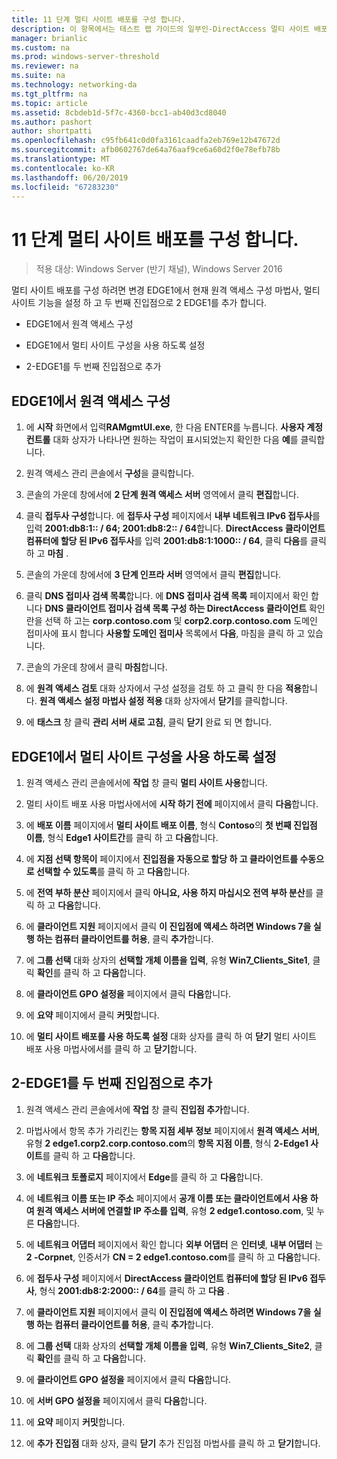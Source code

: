 ```yaml
---
title: 11 단계 멀티 사이트 배포를 구성 합니다.
description: 이 항목에서는 테스트 랩 가이드의 일부인-DirectAccess 멀티 사이트 배포에 대 한 Windows Server 2016를 보여 줍니다.
manager: brianlic
ms.custom: na
ms.prod: windows-server-threshold
ms.reviewer: na
ms.suite: na
ms.technology: networking-da
ms.tgt_pltfrm: na
ms.topic: article
ms.assetid: 8cbdeb1d-5f7c-4360-bcc1-ab40d3cd8040
ms.author: pashort
author: shortpatti
ms.openlocfilehash: c95fb641c0d0fa3161caadfa2eb769e12b47672d
ms.sourcegitcommit: afb0602767de64a76aaf9ce6a60d2f0e78efb78b
ms.translationtype: MT
ms.contentlocale: ko-KR
ms.lasthandoff: 06/20/2019
ms.locfileid: "67283230"
---
```

# <a name="step-11-configure-the-multisite-deployment"></a>11 단계 멀티 사이트 배포를 구성 합니다.

>적용 대상: Windows Server (반기 채널), Windows Server 2016

멀티 사이트 배포를 구성 하려면 변경 EDGE1에서 현재 원격 액세스 구성 마법사, 멀티 사이트 기능을 설정 하 고 두 번째 진입점으로 2 EDGE1를 추가 합니다.  
  
- EDGE1에서 원격 액세스 구성  
  
- EDGE1에서 멀티 사이트 구성을 사용 하도록 설정  
  
- 2-EDGE1를 두 번째 진입점으로 추가  
  
## <a name="configDA"></a>EDGE1에서 원격 액세스 구성  
  
1.  에 **시작** 화면에서 입력**RAMgmtUI.exe**, 한 다음 ENTER를 누릅니다. **사용자 계정 컨트롤** 대화 상자가 나타나면 원하는 작업이 표시되었는지 확인한 다음 **예**를 클릭합니다.  
  
2.  원격 액세스 관리 콘솔에서 **구성**을 클릭합니다.  
  
3.  콘솔의 가운데 창에서에 **2 단계 원격 액세스 서버** 영역에서 클릭 **편집**합니다.  
  
4.  클릭 **접두사 구성**합니다. 에 **접두사 구성** 페이지에서 **내부 네트워크 IPv6 접두사**를 입력 **2001:db8:1:: / 64; 2001:db8:2:: / 64**합니다. **DirectAccess 클라이언트 컴퓨터에 할당 된 IPv6 접두사**를 입력 **2001:db8:1:1000:: / 64**, 클릭 **다음**를 클릭 하 고 **마침** .  
  
5.  콘솔의 가운데 창에서에 **3 단계 인프라 서버** 영역에서 클릭 **편집**합니다.  
  
6.  클릭 **DNS 접미사 검색 목록**합니다. 에 **DNS 접미사 검색 목록** 페이지에서 확인 합니다 **DNS 클라이언트 접미사 검색 목록 구성 하는 DirectAccess 클라이언트** 확인란을 선택 하 고는 **corp.contoso.com** 및 **corp2.corp.contoso.com** 도메인 접미사에 표시 합니다 **사용할 도메인 접미사** 목록에서 **다음**, 마침을 클릭 하 고 있습니다.  
  
7.  콘솔의 가운데 창에서 클릭 **마침**합니다.  
  
8.  에 **원격 액세스 검토** 대화 상자에서 구성 설정을 검토 하 고 클릭 한 다음 **적용**합니다. **원격 액세스 설정 마법사 설정 적용** 대화 상자에서 **닫기**를 클릭합니다.  
  
9. 에 **태스크** 창 클릭 **관리 서버 새로 고침**, 클릭 **닫기** 완료 되 면 합니다.  
  
## <a name="EnabledMultisite"></a>EDGE1에서 멀티 사이트 구성을 사용 하도록 설정  
  
1.  원격 액세스 관리 콘솔에서에 **작업** 창 클릭 **멀티 사이트 사용**합니다.  
  
2.  멀티 사이트 배포 사용 마법사에서에 **시작 하기 전에** 페이지에서 클릭 **다음**합니다.  
  
3.  에 **배포 이름** 페이지에서 **멀티 사이트 배포 이름**, 형식 **Contoso**의 **첫 번째 진입점 이름**, 형식 **Edge1 사이트간**를 클릭 하 고 **다음**합니다.  
  
4.  에 **지점 선택 항목이** 페이지에서 **진입점을 자동으로 할당 하 고 클라이언트를 수동으로 선택할 수 있도록**를 클릭 하 고 **다음**합니다.  
  
5.  에 **전역 부하 분산** 페이지에서 클릭 **아니요, 사용 하지 마십시오 전역 부하 분산**를 클릭 하 고 **다음**합니다.  
  
6.  에 **클라이언트 지원** 페이지에서 클릭 **이 진입점에 액세스 하려면 Windows 7을 실행 하는 컴퓨터 클라이언트를 허용**, 클릭 **추가**합니다.  
  
7.  에 **그룹 선택** 대화 상자의 **선택할 개체 이름을 입력**, 유형 **Win7_Clients_Site1**, 클릭 **확인**를 클릭 하 고 **다음**합니다.  
  
8.  에 **클라이언트 GPO 설정을** 페이지에서 클릭 **다음**합니다.  
  
9. 에 **요약** 페이지에서 클릭 **커밋**합니다.  
  
10. 에 **멀티 사이트 배포를 사용 하도록 설정** 대화 상자를 클릭 하 여 **닫기** 멀티 사이트 배포 사용 마법사에서를 클릭 하 고 **닫기**합니다.  
  
## <a name="AddEP"></a>2-EDGE1를 두 번째 진입점으로 추가  
  
1.  원격 액세스 관리 콘솔에서에 **작업** 창 클릭 **진입점 추가**합니다.  
  
2.  마법사에서 항목 추가 가리킨는 **항목 지점 세부 정보** 페이지에서 **원격 액세스 서버**, 유형 **2 edge1.corp2.corp.contoso.com**의 **항목 지점 이름**, 형식 **2-Edge1 사이트**를 클릭 하 고 **다음**합니다.  
  
3.  에 **네트워크 토폴로지** 페이지에서 **Edge**를 클릭 하 고 **다음**합니다.  
  
4.  에 **네트워크 이름 또는 IP 주소** 페이지에서 **공개 이름 또는 클라이언트에서 사용 하 여 원격 액세스 서버에 연결할 IP 주소를 입력**, 유형 **2 edge1.contoso.com**, 및 누른 **다음**합니다.  
  
5.  에 **네트워크 어댑터** 페이지에서 확인 합니다 **외부 어댑터** 은 **인터넷**, **내부 어댑터** 는 **2 -Corpnet**, 인증서가 **CN = 2 edge1.contoso.com**를 클릭 하 고 **다음**합니다.  
  
6.  에 **접두사 구성** 페이지에서 **DirectAccess 클라이언트 컴퓨터에 할당 된 IPv6 접두사**, 형식 **2001:db8:2:2000:: / 64**를 클릭 하 고 **다음** .  
  
7.  에 **클라이언트 지원** 페이지에서 클릭 **이 진입점에 액세스 하려면 Windows 7을 실행 하는 컴퓨터 클라이언트를 허용**, 클릭 **추가**합니다.  
  
8.  에 **그룹 선택** 대화 상자의 **선택할 개체 이름을 입력**, 유형 **Win7_Clients_Site2**, 클릭 **확인**를 클릭 하 고 **다음**합니다.  
  
9. 에 **클라이언트 GPO 설정을** 페이지에서 클릭 **다음**합니다.  
  
10. 에 **서버 GPO 설정을** 페이지에서 클릭 **다음**합니다.  
  
11. 에 **요약** 페이지 **커밋**합니다.  
  
12. 에 **추가 진입점** 대화 상자, 클릭 **닫기** 추가 진입점 마법사를 클릭 하 고 **닫기**합니다.  
  


